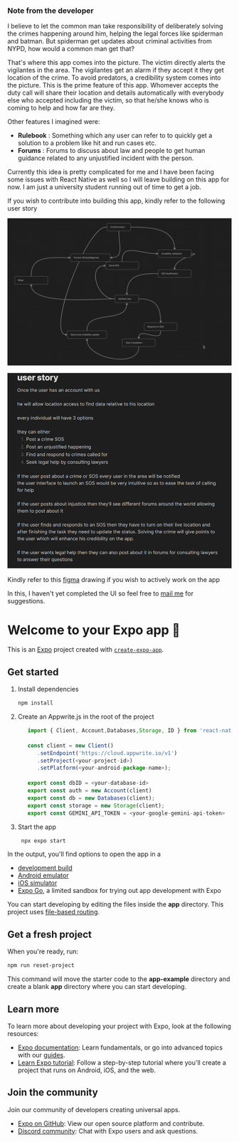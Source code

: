### Note from the developer

I believe to let the common man take responsibility of deliberately solving the crimes happening around him, helping the legal forces like spiderman and batman. But spiderman get updates about criminal activities from NYPD, how would a common man get that?

That's where this app comes into the picture. The victim directly alerts the vigilantes in the area. The vigilantes get an alarm if they accept it they get location of the crime. To avoid predators, a credibility system comes into the picture. This is the prime feature of this app. Whomever accepts the duty call will share their location and details automatically with everybody else who accepted including the victim, so that he/she knows who is coming to help and how far are they.

Other features I imagined were:
* **Rulebook** : Something which any user can refer to to quickly get a solution to a problem like hit and run cases etc.
* **Forums** : Forums to discuss about law and people to get human guidance related to any unjustified incident with the person.

Currently this idea is pretty complicated for me and I have been facing some issues with React Native as well so I will leave building on this app for now. I am just a university student running out of time to get a job.

If you wish to contribute into building this app, kindly refer to the following user story

![Use Case Diagram I made in class](use_case.png)

![User story I thought might explain the project](user_story.png)

Kindly refer to this [figma](https://www.figma.com/design/bWv4uN4rrtVRkOfDLxge8c/CrimeConnect?node-id=0-1&t=QRrIY4MR49WzZzdJ-1) drawing if you wish to actively work on the app

In this, I haven't yet completed the UI so feel free to [mail me](mailto::sdidwania645@gmail.com) for suggestions.

# Welcome to your Expo app 👋

This is an [Expo](https://expo.dev) project created with [`create-expo-app`](https://www.npmjs.com/package/create-expo-app).

## Get started

1. Install dependencies

   ```bash
   npm install
   ```
2. Create an Appwrite.js in the root of the project
   ```js
      import { Client, Account,Databases,Storage, ID } from 'react-native-appwrite';

      const client = new Client()
         .setEndpoint('https://cloud.appwrite.io/v1')
         .setProject(<your-project-id>)
         .setPlatform(<your-android-package-name>);
         
      export const dbID = <your-database-id>
      export const auth = new Account(client)
      export const db = new Databases(client);
      export const storage = new Storage(client);
      export const GEMINI_API_TOKEN = <your-google-gemini-api-token>
   ```

3. Start the app

   ```bash
    npx expo start
   ```

In the output, you'll find options to open the app in a

- [development build](https://docs.expo.dev/develop/development-builds/introduction/)
- [Android emulator](https://docs.expo.dev/workflow/android-studio-emulator/)
- [iOS simulator](https://docs.expo.dev/workflow/ios-simulator/)
- [Expo Go](https://expo.dev/go), a limited sandbox for trying out app development with Expo

You can start developing by editing the files inside the **app** directory. This project uses [file-based routing](https://docs.expo.dev/router/introduction).

## Get a fresh project

When you're ready, run:

```bash
npm run reset-project
```

This command will move the starter code to the **app-example** directory and create a blank **app** directory where you can start developing.

## Learn more

To learn more about developing your project with Expo, look at the following resources:

- [Expo documentation](https://docs.expo.dev/): Learn fundamentals, or go into advanced topics with our [guides](https://docs.expo.dev/guides).
- [Learn Expo tutorial](https://docs.expo.dev/tutorial/introduction/): Follow a step-by-step tutorial where you'll create a project that runs on Android, iOS, and the web.

## Join the community

Join our community of developers creating universal apps.

- [Expo on GitHub](https://github.com/expo/expo): View our open source platform and contribute.
- [Discord community](https://chat.expo.dev): Chat with Expo users and ask questions.
